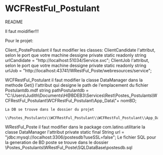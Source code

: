 # WCFRestFul_Postulant

README

Il faut moidifier!!!

Pour le projet: 

Client_PostePostulant il faut modifier les classes:
	ClientCandidate
	l'attribut, selon le port que votre machine dessigne
		private static readonly string urlCandidate = "http://localhost:51034/Service.svc";
	ClientJob
	l'attribut, selon le port que votre machine dessigne
		private static readonly string urlJob = "http://localhost:43741/WRestFul_Poste/webresources/service";

WCFRestFul_Postulant il faut modifier la classe 
	DataManager dans la methode Get()
	l'attribut qui designe le path de l'emplacement du fichier Postulantdb.mdf
        string pathPostulantdb = "C:\\Users\\Judith\\Documents\\H@BDEB3\\Services\\Rest\\Postes_Postulants\\WCFRestFul_Postulant\\WCFRestFul_Postulant\\App_Data\\"+ nomBD;
	
	La DB se trouve dans le dossier du projet 
		\\Postes_Postulants\\WCFRestFul_Postulant\\WCFRestFul_Postulant\\App_Data\\Postulantdb.mdf

WRestFul_Poste il faut modifier dans le package com.latino.utilitarie la classe 
	DataManager l'attribut
	    private static final String url = "jdbc:mysql://localhost:3306/postesdb?useSSL=false";
	Le fichier SQL pour la generation de BD poste se trouve dans le dossier 
		\Postes_Postulants\WRestFul_Poste\SQLDataBase\postesdb.sql
	
	
